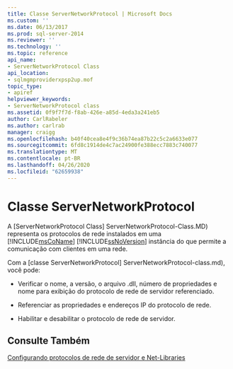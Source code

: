 ```yaml
---
title: Classe ServerNetworkProtocol | Microsoft Docs
ms.custom: ''
ms.date: 06/13/2017
ms.prod: sql-server-2014
ms.reviewer: ''
ms.technology: ''
ms.topic: reference
api_name:
- ServerNetworkProtocol Class
api_location:
- sqlmgmproviderxpsp2up.mof
topic_type:
- apiref
helpviewer_keywords:
- ServerNetworkProtocol class
ms.assetid: 0f9f7f7d-f8ab-426e-a85d-4eda3a241eb5
author: CarlRabeler
ms.author: carlrab
manager: craigg
ms.openlocfilehash: b40f40cea8e4f9c36b74ea87b22c5c2a6633e077
ms.sourcegitcommit: 6fd8c1914de4c7ac24900fe388ecc7883c740077
ms.translationtype: MT
ms.contentlocale: pt-BR
ms.lasthandoff: 04/26/2020
ms.locfileid: "62659938"
---
```

# <a name="servernetworkprotocol-class"></a>Classe ServerNetworkProtocol
  A [ServerNetworkProtocol Class] ServerNetworkProtocol-Class.MD) representa os protocolos de rede instalados em uma [!INCLUDE[msCoName](../../../includes/msconame-md.md)] [!INCLUDE[ssNoVersion](../../../includes/ssnoversion-md.md)] instância do que permite a comunicação com clientes em uma rede.  
  
 Com a [classe ServerNetworkProtocol] ServerNetworkProtocol-class.md), você pode:  
  
-   Verificar o nome, a versão, o arquivo .dll, número de propriedades e nome para exibição do protocolo de rede de servidor referenciado.  
  
-   Referenciar as propriedades e endereços IP do protocolo de rede.  
  
-   Habilitar e desabilitar o protocolo de rede de servidor.  
  
## <a name="see-also"></a>Consulte Também  
 [Configurando protocolos de rede de servidor e Net-Libraries](https://msdn.microsoft.com/library/ms177485\(v=sql.100\).aspx)  
  
  
